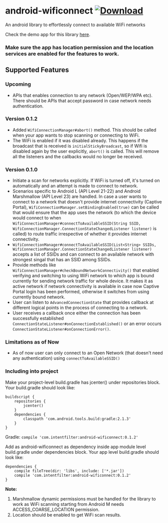 # android-wificonnect [ ![Download](https://api.bintray.com/packages/nishkarsh/maven/com.intentfilter%3Aandroid-wificonnect/images/download.svg) ](https://bintray.com/nishkarsh/maven/com.intentfilter%3Aandroid-wificonnect/_latestVersion)
An android library to effortlessly connect to available WiFi networks

Check the demo app for this library [here](https://github.com/nishkarsh/AndroidWifiConnectSample).

### Make sure the app has location permission and the location services are enabled for the features to work.

## Supported Features

### Upcoming
- APIs that enables connection to any network (Open/WEP/WPA etc). There should be APIs that accept password in case network needs authentication.

### Version 0.1.2
- Added `WifiConnectionManager#abort()` method. This should be called when your app wants to stop scanning or connecting to WiFi.
- The WiFi is enabled if it was disabled already. This happens if the broadcast that is received is `initialStickyBroadcast`, so if Wifi is disabled again by the user explicitly, `abort()` is called. This will remove all the listeners and the callbacks would no longer be received.

### Version 0.1.0
- Initiate a scan for networks explicitly. If WiFi is turned off, it's turned on automatically and an attempt is made to connect to network.
- Scenarios specific to Android L (API Level 21-22) and Android Marshmallow (API Level 23) are handled. In case a user wants to connect to a network that doesn't provide internet connectivity (Captive Portal), `WifiConnectionManager.setBindingEnabled(true)` can be called that would ensure that the app uses the network (to which the device would connect to when `WifiConnectionManager#connectToAvailableSSID(String SSID, WifiConnectionManager.ConnectionStateChangedListener listener)` is called) to route traffic irrespective of whether it provides internet connectivity.
- `WifiConnectionManager#connectToAvailableSSID(List<String> SSIDs, WifiConnectionManager.ConnectionStateChangedListener listener)` accepts a list of SSIDs and can connect to an available network with strongest singal that has an SSID among SSIDs.
- Provide methods like `WifiConnectionManager#checkBoundNetworkConnectivity()` that enabled verifying and switching to using WiFi network to which app is bound currently for sending network traffic for whole device. It makes it as active network if network connectivity is available in case now Captive Portal login has been performed, otherwise it switches from using currently bound network.
- User can listen to `AdvancedConnectionState` that provides callback at different logical points in the process of connecting to a network.
- User receives a callback once either the connection has been successfully established `ConnectionStateListener#onConnectionEstablished()` or an error occurs `ConnectionStateListener#onConnectionError()`.

### Limitations as of Now
- As of now user can only connect to an Open Network (that doesn't need any authentication) using `connectToAvailableSSID()`

### Including into project

Make your project-level build.gradle has jcenter() under repositories block. Your build.gradle should look like:

```
buildscript {
    repositories {
        jcenter()
    }
    dependencies {
        classpath 'com.android.tools.build:gradle:2.1.3'
    }
}
```

Gradle: `compile 'com.intentfilter:android-wificonnect:0.1.2'`

Add as android-wificonnect as dependency inside app module level build.gradle under dependencies block. Your app level build.gradle should look like:

```
dependencies {
    compile fileTree(dir: 'libs', include: ['*.jar'])
    compile 'com.intentfilter:android-wificonnect:0.1.2'
}
```

**Note:**
 1. Marshmallow dynamic permissions must be handled for the library to work as WiFi scanning starting from Android M needs ACCESS_COARSE_LOCATION permission.
 2. Location should be enabled to get WiFi scan results.
